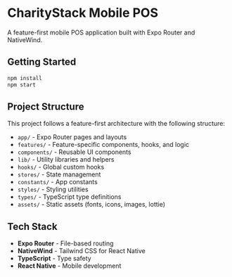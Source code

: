 # CharityStack Mobile POS

A feature-first mobile POS application built with Expo Router and NativeWind.

## Getting Started

```bash
npm install
npm start
```

## Project Structure

This project follows a feature-first architecture with the following structure:

- `app/` - Expo Router pages and layouts
- `features/` - Feature-specific components, hooks, and logic
- `components/` - Reusable UI components
- `lib/` - Utility libraries and helpers
- `hooks/` - Global custom hooks
- `stores/` - State management
- `constants/` - App constants
- `styles/` - Styling utilities
- `types/` - TypeScript type definitions
- `assets/` - Static assets (fonts, icons, images, lottie)

## Tech Stack

- **Expo Router** - File-based routing
- **NativeWind** - Tailwind CSS for React Native
- **TypeScript** - Type safety
- **React Native** - Mobile development
